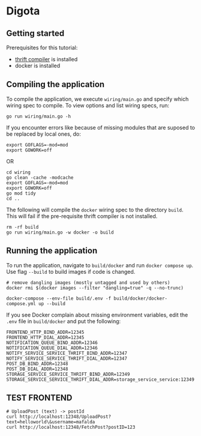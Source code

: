 # Digota

## Getting started

Prerequisites for this tutorial:
* [thrift compiler](https://thrift.apache.org/download) is installed
* docker is installed

## Compiling the application

To compile the application, we execute `wiring/main.go` and specify which wiring spec to compile. To view options and list wiring specs, run:

```
go run wiring/main.go -h
```

If you encounter errors like because of missing modules that are suposed to be replaced by local ones, do:

```
export GOFLAGS=-mod=mod
export GOWORK=off
```
OR
```
cd wiring
go clean -cache -modcache
export GOFLAGS=-mod=mod
export GOWORK=off
go mod tidy
cd ..
```

The following will compile the `docker` wiring spec to the directory `build`. This will fail if the pre-requisite thrift compiler is not installed.

```
rm -rf build
go run wiring/main.go -w docker -o build
```

## Running the application

To run the application, navigate to `build/docker` and run `docker compose up`. Use flag `--build` to build images if code is changed.

```
# remove dangling images (mostly untagged and used by others)
docker rmi $(docker images --filter "dangling=true" -q --no-trunc)

docker-compose --env-file build/.env -f build/docker/docker-compose.yml up --build
```  

If you see Docker complain about missing environment variables, edit the `.env` file in `build/docker` and put the following:

```
FRONTEND_HTTP_BIND_ADDR=12345
FRONTEND_HTTP_DIAL_ADDR=12345
NOTIFICATION_QUEUE_BIND_ADDR=12346
NOTIFICATION_QUEUE_DIAL_ADDR=12346
NOTIFY_SERVICE_SERVICE_THRIFT_BIND_ADDR=12347
NOTIFY_SERVICE_SERVICE_THRIFT_DIAL_ADDR=12347
POST_DB_BIND_ADDR=12348
POST_DB_DIAL_ADDR=12348
STORAGE_SERVICE_SERVICE_THRIFT_BIND_ADDR=12349
STORAGE_SERVICE_SERVICE_THRIFT_DIAL_ADDR=storage_service_service:12349
```

## TEST FRONTEND

```
# UploadPost (text) -> postId
curl http://localhost:12348/UploadPost?text=helloworld\&username=mafalda
curl http://localhost:12348/FetchPost?postID=123
```

